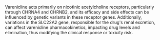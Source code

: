 Varenicline acts primarily on nicotinic acetylcholine receptors, particularly through CHRNA4 and CHRNB2, and its efficacy and side effects can be influenced by genetic variants in these receptor genes. Additionally, variations in the SLC22A2 gene, responsible for the drug's renal excretion, can affect varenicline pharmacokinetics, impacting drug levels and elimination, thus modifying the clinical response or toxicity risk.